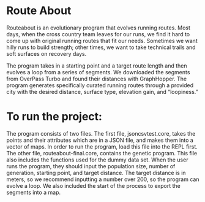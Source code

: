 # Route About
Routeabout is an evolutionary program that evolves running routes. Most days, when the cross country team leaves for our runs, we find it hard to come up with original running routes that fit our needs. Sometimes we want hilly runs to build strength; other times, we want to take technical trails and soft surfaces on recovery days.

The program takes in a starting point and a target route length and then evolves a loop from a series of segments. We downloaded the segments from OverPass Turbo and found their distances with GraphHopper. The program generates specifically curated running routes through a provided city with the desired distance, surface type, elevation gain, and “loopiness.”

# To run the project:

The program consists of two files. The first file, jsoncsvtest.core, takes the points and their attributes which are in a JSON file, and makes them into a vector of maps. In order to run the program, load this file into the REPL first. The other file, routeabout-final.core, contains the genetic program. This file also includes the functions used for the dummy data set. When the user runs the program, they should input the population size, number of generation, starting point, and target distance. The target distance is in meters, so we recommend inputting a number over 200, so the program can evolve a loop. We also included the start of the process to export the segments into a map.
